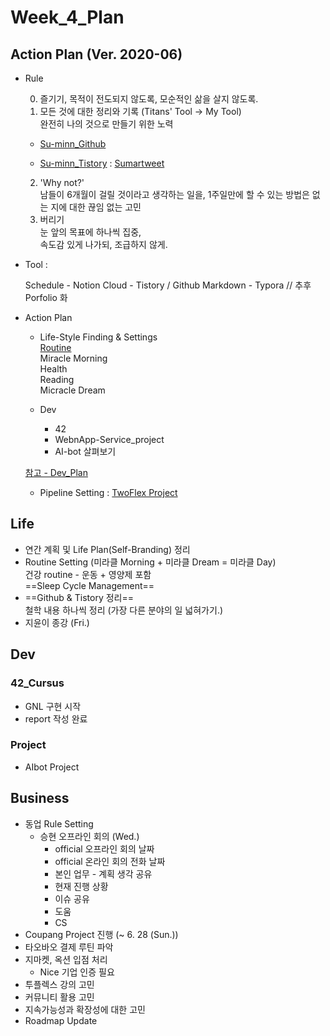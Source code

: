 

# Week_4_Plan







## Action Plan (Ver. 2020-06)



- Rule

  0) 즐기기, 목적이 전도되지 않도록, 모순적인 삶을 살지 않도록.  
  1) 모든 것에 대한 정리와 기록 (Titans' Tool -> My Tool)  
  완전히 나의 것으로 만들기 위한 노력

  - [Su-minn_Github](https://github.com/Su-minn)

  - [Su-minn_Tistory](https://sumartweet.tistory.com/) : [Sumartweet](https://sumartweet.tistory.com/)

  2) 'Why not?'  
  남들이 6개월이 걸릴 것이라고 생각하는 일을, 1주일만에 할 수 있는 방법은 없는 지에 대한 끊임 없는 고민  
  3) 버리기  
  눈 앞의 목표에 하나씩 집중,   
  속도감 있게 나가되, 조급하지 않게.



- Tool : 

  Schedule - Notion
  Cloud - Tistory / Github
  Markdown - Typora
  // 추후 Porfolio 화

  

- Action Plan

  - Life-Style Finding & Settings  
    [Routine](/Users/sjeon/Desktop/For_min/Plan/Routine.md)  
    	Miracle Morning  
    	Health  
    	Reading  
    	Micracle Dream    

  - Dev

    - 42
    - WebnApp-Service_project
    - AI-bot 살펴보기

  [참고 - Dev_Plan](/Users/sjeon/Desktop/For_min/Dev_Place/Dev_plan.md)
      

    - Pipeline Setting
      : [TwoFlex Project](/Users/sjeon/Desktop/Online_Business/Mins_Business/Business_Starategy.md)





## Life



- 연간 계획 및 Life Plan(Self-Branding) 정리
- Routine Setting (미라클 Morning + 미라클 Dream = 미라클 Day)  
  건강 routine - 운동 + 영양제 포함  
  ==Sleep Cycle Management==
- ==Github & Tistory 정리==  
  철학 내용 하나씩 정리 (가장 다른 분야의 일 넓혀가기.)
- 지윤이 종강 (Fri.)





## Dev



### 42_Cursus

- GNL 구현 시작
- report 작성 완료



### Project

- AIbot Project





## Business



- 동업 Rule Setting
  - 승현 오프라인 회의 (Wed.)
    - official 오프라인 회의 날짜
    - official 온라인 회의 전화 날짜
    - 본인 업무 - 계획 생각 공유
    - 현재 진행 상황
    - 이슈 공유
    - 도움
    - CS
- Coupang Project 진행  (~ 6. 28 (Sun.))
- 타오바오 결제 루틴 파악   
- 지마켓, 옥션 입점 처리
  - Nice 기업 인증 필요
- 투플렉스 강의 고민
- 커뮤니티 활용 고민
- 지속가능성과 확장성에 대한 고민
- Roadmap Update

